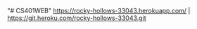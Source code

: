 "# CS401WEB" 
https://rocky-hollows-33043.herokuapp.com/ | https://git.heroku.com/rocky-hollows-33043.git
